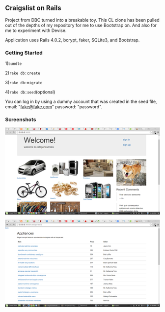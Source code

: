 ## Craigslist on Rails

Project from DBC turned into a breakable toy. This CL clone has been pulled out of the depths of my repository for me to use Bootstrap on. And also for me to experiment with Devise.

Application uses Rails 4.0.2, bcrypt, faker, SQLite3, and Bootstrap.

### Getting Started

1)`bundle`

2)`rake db:create`

3)`rake db:migrate`

4)`rake db:seed`(optional)

You can log in by using a dummy account that was created in the seed file, email: "fake@fake.com" password: "password".

### Screenshots

![landing page](https://raw.githubusercontent.com/Carpk/craigslist_on_rails/master/app/assets/images/Screenshot%20from%202015-03-19%2018%3A49%3A07.png)

![landing page](https://raw.githubusercontent.com/Carpk/craigslist_on_rails/master/app/assets/images/Screenshot%20from%202015-03-19%2018%3A49%3A14.png)
